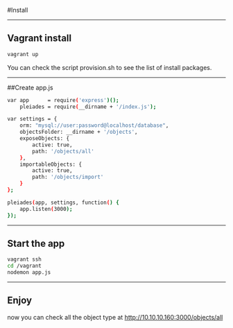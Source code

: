 #Install
***
## Vagrant install

```sh
vagrant up
```
You can check the script provision.sh to see the list of install packages.

***
##Create app.js
```sh
var app      = require('express')();
    pleiades = require(__dirname + '/index.js');

var settings = {
    orm: "mysql://user:password@localhost/database",
    objectsFolder: __dirname + '/objects',
    exposeObjects: {
        active: true,
        path: '/objects/all'
    },
    importableObjects: {
        active: true,
        path: '/objects/import'
    }
};

pleiades(app, settings, function() {
    app.listen(3000);
});
```
***
## Start the app

```sh
vagrant ssh
cd /vagrant
nodemon app.js
```

***
## Enjoy

now you can check all the object type at http://10.10.10.160:3000/objects/all